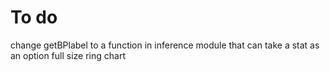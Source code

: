 #  To do
change getBPlabel to a function in inference module that can take a stat as an option
full size ring chart


